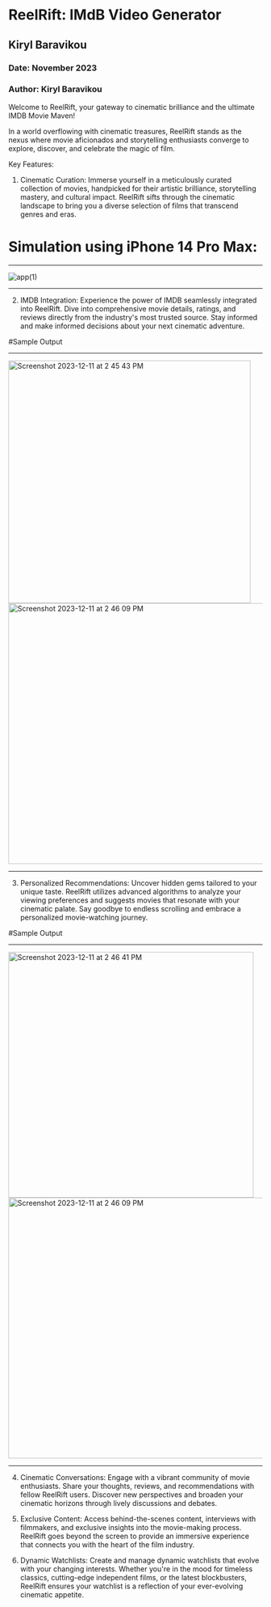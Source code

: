 # ReelRift: IMdB Video Generator
## Kiryl Baravikou
### Date: November 2023
### Author: Kiryl Baravikou



Welcome to ReelRift, your gateway to cinematic brilliance and the ultimate IMDB Movie Maven!

In a world overflowing with cinematic treasures, ReelRift stands as the nexus where movie aficionados and storytelling enthusiasts converge to explore, discover, and celebrate the magic of film.

Key Features:

1. Cinematic Curation: Immerse yourself in a meticulously curated collection of movies, handpicked for their artistic brilliance, storytelling mastery, and cultural impact. ReelRift sifts through the cinematic landscape to bring you a diverse selection of films that transcend genres and eras.

# Simulation using iPhone 14 Pro Max:

_________________

![app(1)](https://github.com/Wondamonstaa/ReelRift/assets/113752537/53c85a90-7fe3-4ff2-8d7f-ef2cd82ef20b)

_________________

2. IMDB Integration: Experience the power of IMDB seamlessly integrated into ReelRift. Dive into comprehensive movie details, ratings, and reviews directly from the industry's most trusted source. Stay informed and make informed decisions about your next cinematic adventure.

#Sample Output
_________________

<img width="480" alt="Screenshot 2023-12-11 at 2 45 43 PM" src="https://github.com/Wondamonstaa/ReelRift/assets/113752537/9332d85b-bf3d-4a3b-8662-bf9308be2d94">
<img width="516" alt="Screenshot 2023-12-11 at 2 46 09 PM" src="https://github.com/Wondamonstaa/ReelRift/assets/113752537/8eaa4c3a-346e-4a83-887d-6a90b8f1d0ec">

_________________

3. Personalized Recommendations: Uncover hidden gems tailored to your unique taste. ReelRift utilizes advanced algorithms to analyze your viewing preferences and suggests movies that resonate with your cinematic palate. Say goodbye to endless scrolling and embrace a personalized movie-watching journey.

#Sample Output
_________________

<img width="486" alt="Screenshot 2023-12-11 at 2 46 41 PM" src="https://github.com/Wondamonstaa/ReelRift/assets/113752537/88c91acd-719d-4acf-8fb0-5058691e3a20">
<img width="516" alt="Screenshot 2023-12-11 at 2 46 09 PM" src="https://github.com/Wondamonstaa/ReelRift/assets/113752537/8eaa4c3a-346e-4a83-887d-6a90b8f1d0ec">

_________________

4. Cinematic Conversations: Engage with a vibrant community of movie enthusiasts. Share your thoughts, reviews, and recommendations with fellow ReelRift users. Discover new perspectives and broaden your cinematic horizons through lively discussions and debates.

5. Exclusive Content: Access behind-the-scenes content, interviews with filmmakers, and exclusive insights into the movie-making process. ReelRift goes beyond the screen to provide an immersive experience that connects you with the heart of the film industry.

6. Dynamic Watchlists: Create and manage dynamic watchlists that evolve with your changing interests. Whether you're in the mood for timeless classics, cutting-edge independent films, or the latest blockbusters, ReelRift ensures your watchlist is a reflection of your ever-evolving cinematic appetite.
